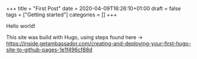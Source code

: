 +++
title = "First Post"
date = 2020-04-09T16:26:10+01:00 
draft = false
tags = ["Getting started"]
categories = []
+++

Hello world!

This site was build with Hugo, using steps found here -> https://inside.getambassador.com/creating-and-deploying-your-first-hugo-site-to-github-pages-1e1f496cf88d